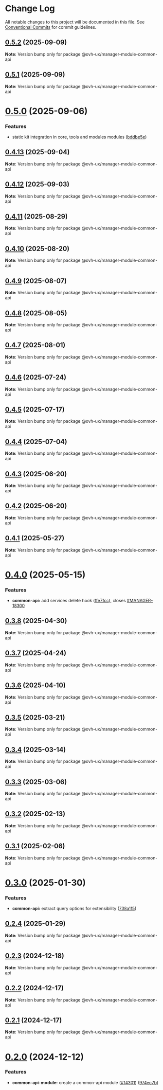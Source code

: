 # Change Log

All notable changes to this project will be documented in this file.
See [Conventional Commits](https://conventionalcommits.org) for commit guidelines.

## [0.5.2](https://github.com/ovh/manager/compare/@ovh-ux/manager-module-common-api@0.5.1...@ovh-ux/manager-module-common-api@0.5.2) (2025-09-09)

**Note:** Version bump only for package @ovh-ux/manager-module-common-api





## [0.5.1](https://github.com/ovh/manager/compare/@ovh-ux/manager-module-common-api@0.5.0...@ovh-ux/manager-module-common-api@0.5.1) (2025-09-09)

**Note:** Version bump only for package @ovh-ux/manager-module-common-api





# [0.5.0](https://github.com/ovh/manager/compare/@ovh-ux/manager-module-common-api@0.4.13...@ovh-ux/manager-module-common-api@0.5.0) (2025-09-06)


### Features

* static kit integration in core, tools and modules modules ([bddbe5e](https://github.com/ovh/manager/commit/bddbe5e07453c8a657f2ca216d48d1f6f2bc0ca5))





## [0.4.13](https://github.com/ovh/manager/compare/@ovh-ux/manager-module-common-api@0.4.12...@ovh-ux/manager-module-common-api@0.4.13) (2025-09-04)

**Note:** Version bump only for package @ovh-ux/manager-module-common-api





## [0.4.12](https://github.com/ovh/manager/compare/@ovh-ux/manager-module-common-api@0.4.11...@ovh-ux/manager-module-common-api@0.4.12) (2025-09-03)

**Note:** Version bump only for package @ovh-ux/manager-module-common-api





## [0.4.11](https://github.com/ovh/manager/compare/@ovh-ux/manager-module-common-api@0.4.10...@ovh-ux/manager-module-common-api@0.4.11) (2025-08-29)

**Note:** Version bump only for package @ovh-ux/manager-module-common-api





## [0.4.10](https://github.com/ovh/manager/compare/@ovh-ux/manager-module-common-api@0.4.9...@ovh-ux/manager-module-common-api@0.4.10) (2025-08-20)

**Note:** Version bump only for package @ovh-ux/manager-module-common-api





## [0.4.9](https://github.com/ovh/manager/compare/@ovh-ux/manager-module-common-api@0.4.8...@ovh-ux/manager-module-common-api@0.4.9) (2025-08-07)

**Note:** Version bump only for package @ovh-ux/manager-module-common-api





## [0.4.8](https://github.com/ovh/manager/compare/@ovh-ux/manager-module-common-api@0.4.7...@ovh-ux/manager-module-common-api@0.4.8) (2025-08-05)

**Note:** Version bump only for package @ovh-ux/manager-module-common-api





## [0.4.7](https://github.com/ovh/manager/compare/@ovh-ux/manager-module-common-api@0.4.6...@ovh-ux/manager-module-common-api@0.4.7) (2025-08-01)

**Note:** Version bump only for package @ovh-ux/manager-module-common-api





## [0.4.6](https://github.com/ovh/manager/compare/@ovh-ux/manager-module-common-api@0.4.5...@ovh-ux/manager-module-common-api@0.4.6) (2025-07-24)

**Note:** Version bump only for package @ovh-ux/manager-module-common-api





## [0.4.5](https://github.com/ovh/manager/compare/@ovh-ux/manager-module-common-api@0.4.4...@ovh-ux/manager-module-common-api@0.4.5) (2025-07-17)

**Note:** Version bump only for package @ovh-ux/manager-module-common-api





## [0.4.4](https://github.com/ovh/manager/compare/@ovh-ux/manager-module-common-api@0.4.3...@ovh-ux/manager-module-common-api@0.4.4) (2025-07-04)

**Note:** Version bump only for package @ovh-ux/manager-module-common-api





## [0.4.3](https://github.com/ovh/manager/compare/@ovh-ux/manager-module-common-api@0.4.2...@ovh-ux/manager-module-common-api@0.4.3) (2025-06-20)

**Note:** Version bump only for package @ovh-ux/manager-module-common-api





## [0.4.2](https://github.com/ovh/manager/compare/@ovh-ux/manager-module-common-api@0.4.1...@ovh-ux/manager-module-common-api@0.4.2) (2025-06-20)

**Note:** Version bump only for package @ovh-ux/manager-module-common-api





## [0.4.1](https://github.com/ovh/manager/compare/@ovh-ux/manager-module-common-api@0.4.0...@ovh-ux/manager-module-common-api@0.4.1) (2025-05-27)

**Note:** Version bump only for package @ovh-ux/manager-module-common-api





# [0.4.0](https://github.com/ovh/manager/compare/@ovh-ux/manager-module-common-api@0.3.8...@ovh-ux/manager-module-common-api@0.4.0) (2025-05-15)


### Features

* **common-api:** add services delete hook ([ffe7fcc](https://github.com/ovh/manager/commit/ffe7fcce010c47bdd7f200fbbb1e57b894fae587)), closes [#MANAGER-18300](https://github.com/ovh/manager/issues/MANAGER-18300)





## [0.3.8](https://github.com/ovh/manager/compare/@ovh-ux/manager-module-common-api@0.3.7...@ovh-ux/manager-module-common-api@0.3.8) (2025-04-30)

**Note:** Version bump only for package @ovh-ux/manager-module-common-api





## [0.3.7](https://github.com/ovh/manager/compare/@ovh-ux/manager-module-common-api@0.3.6...@ovh-ux/manager-module-common-api@0.3.7) (2025-04-24)

**Note:** Version bump only for package @ovh-ux/manager-module-common-api





## [0.3.6](https://github.com/ovh/manager/compare/@ovh-ux/manager-module-common-api@0.3.5...@ovh-ux/manager-module-common-api@0.3.6) (2025-04-10)

**Note:** Version bump only for package @ovh-ux/manager-module-common-api





## [0.3.5](https://github.com/ovh/manager/compare/@ovh-ux/manager-module-common-api@0.3.4...@ovh-ux/manager-module-common-api@0.3.5) (2025-03-21)

**Note:** Version bump only for package @ovh-ux/manager-module-common-api





## [0.3.4](https://github.com/ovh/manager/compare/@ovh-ux/manager-module-common-api@0.3.3...@ovh-ux/manager-module-common-api@0.3.4) (2025-03-14)

**Note:** Version bump only for package @ovh-ux/manager-module-common-api





## [0.3.3](https://github.com/ovh/manager/compare/@ovh-ux/manager-module-common-api@0.3.2...@ovh-ux/manager-module-common-api@0.3.3) (2025-03-06)

**Note:** Version bump only for package @ovh-ux/manager-module-common-api





## [0.3.2](https://github.com/ovh/manager/compare/@ovh-ux/manager-module-common-api@0.3.1...@ovh-ux/manager-module-common-api@0.3.2) (2025-02-13)

**Note:** Version bump only for package @ovh-ux/manager-module-common-api





## [0.3.1](https://github.com/ovh/manager/compare/@ovh-ux/manager-module-common-api@0.3.0...@ovh-ux/manager-module-common-api@0.3.1) (2025-02-06)

**Note:** Version bump only for package @ovh-ux/manager-module-common-api





# [0.3.0](https://github.com/ovh/manager/compare/@ovh-ux/manager-module-common-api@0.2.4...@ovh-ux/manager-module-common-api@0.3.0) (2025-01-30)


### Features

* **common-api:** extract query options for extensibility ([738a1f5](https://github.com/ovh/manager/commit/738a1f53340f4afed534eb5175a81745906efcaf))





## [0.2.4](https://github.com/ovh/manager/compare/@ovh-ux/manager-module-common-api@0.2.3...@ovh-ux/manager-module-common-api@0.2.4) (2025-01-29)

**Note:** Version bump only for package @ovh-ux/manager-module-common-api





## [0.2.3](https://github.com/ovh/manager/compare/@ovh-ux/manager-module-common-api@0.2.2...@ovh-ux/manager-module-common-api@0.2.3) (2024-12-18)

**Note:** Version bump only for package @ovh-ux/manager-module-common-api





## [0.2.2](https://github.com/ovh/manager/compare/@ovh-ux/manager-module-common-api@0.2.1...@ovh-ux/manager-module-common-api@0.2.2) (2024-12-17)

**Note:** Version bump only for package @ovh-ux/manager-module-common-api





## [0.2.1](https://github.com/ovh/manager/compare/@ovh-ux/manager-module-common-api@0.2.0...@ovh-ux/manager-module-common-api@0.2.1) (2024-12-17)

**Note:** Version bump only for package @ovh-ux/manager-module-common-api





# [0.2.0](https://github.com/ovh/manager/compare/@ovh-ux/manager-module-common-api@0.1.0...@ovh-ux/manager-module-common-api@0.2.0) (2024-12-12)


### Features

* **common-api-module:** create a common-api module ([#14301](https://github.com/ovh/manager/issues/14301)) ([974ec7b](https://github.com/ovh/manager/commit/974ec7bdef0017024793a4a1e2402fdaa8771d8b))

